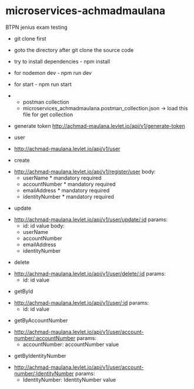 # microservices-achmadmaulana
BTPN jenius exam testing

  - git clone first
  - goto the directory after git clone the source code
  - try to install dependencies - npm install

  - for nodemon dev - npm run dev
  - for start - npm run start

  - * postman collection 
    - microservices_achmadmaulana.postman_collection.json -> load this file for get collection

  - generate token
    http://achmad-maulana.levlet.io/api/v1/generate-token

  - user
  * http://achmad-maulana.levlet.io/api/v1/user

  - create 
  * http://achmad-maulana.levlet.io/api/v1/register/user
    body: 
      - userName * mandatory required
      - accountNumber * mandatory required
      - emailAddress * mandatory required
      - identityNumber * mandatory required

  - update 
  * http://achmad-maulana.levlet.io/api/v1/user/update/:id
    params: 
      - id: id value
    body: 
      - userName 
      - accountNumber 
      - emailAddress 
      - identityNumber 

  - delete 
  * http://achmad-maulana.levlet.io/api/v1/user/delete/:id
    params: 
      - id: id value

  - getById 
  * http://achmad-maulana.levlet.io/api/v1/user/:id
    params: 
      - id: id value

  - getByAccountNumber
  * http://achmad-maulana.levlet.io/api/v1/user/account-number/:accountNumber
    params: 
      - accountNumber: accountNumber value

  - getByIdentityNumber
  * http://achmad-maulana.levlet.io/api/v1/user/account-number/:IdentityNumber
    params: 
      - IdentityNumber: IdentityNumber value